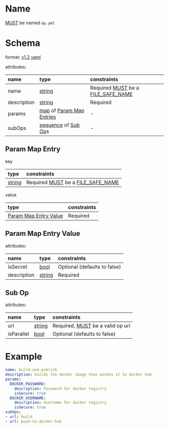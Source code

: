 # Name

[MUST](index.md#mustmay) be named `op.yml`

# Schema

format: [v1.2 yaml](http://www.yaml.org/spec/1.2/spec.html)

attributes:

| name        | type                                                                          | constraints                                                                      |
|:------------|:------------------------------------------------------------------------------|:---------------------------------------------------------------------------------|
| name        | [string](http://yaml.org/type/str.html)                                       | Required [MUST](index.md#mustmay) be a [FILE_SAFE_NAME](index.md#file_safe_name) |
| description | [string](http://yaml.org/type/str.html)                                       | Required                                                                         |
| params      | [map](http://yaml.org/type/map.html) of [Param Map Entries](#param-map-entry) | -                                                                                |
| subOps      | [sequence](http://yaml.org/type/seq.html) of [Sub Op](#sub-op)s               | -                                                                                |

## Param Map Entry

key  

| type                                    | constraints                                                                      |
|:----------------------------------------|:---------------------------------------------------------------------------------|
| [string](http://yaml.org/type/str.html) | Required [MUST](index.md#mustmay) be a [FILE_SAFE_NAME](index.md#file_safe_name) |

value

| type                                            | constraints |
|:------------------------------------------------|:------------|
| [Param Map Entry Value](#param-map-entry-value) | Required    |

## Param Map Entry Value

attributes:

| name        | type                                    | constraints                  |
|:------------|:----------------------------------------|:-----------------------------|
| isSecret    | [bool](http://yaml.org/type/bool.html)  | Optional (defaults to false) |
| description | [string](http://yaml.org/type/str.html) | Required                     |

## Sub Op

attributes:

| name       | type                                    | constraints                                          |
|:-----------|:----------------------------------------|:-----------------------------------------------------|
| url        | [string](http://yaml.org/type/str.html) | Required, [MUST](index.md#mustmay) be a valid op url |
| isParallel | [bool](http://yaml.org/type/bool.html)  | Optional (defaults to false)                         |

# Example

```YAML
name: build-and-publish
description: builds the docker image then pushes it to docker hub
params:
  DOCKER_PASSWORD:
    description: Password for docker registry
    isSecure: true
  DOCKER_USERNAME:
    description: Username for docker registry
    isSecure: true
subOps: 
- url: build
- url: push-to-docker-hub
```

